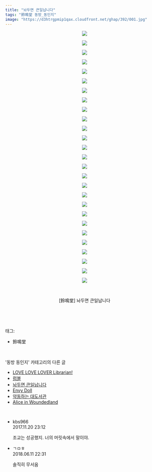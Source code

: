 ```yaml
---
title: "놔두면 큰일납니다"
tags: "鈴鳴堂 동방_동인지"
image: "https://d3htrgpmip1qax.cloudfront.net/ghap/392/001.jpg"
---
```

<div class="article">
<p style="text-align: center; clear: none; float: none;"><img src="{{ site.imgserver5 }}/ghap/392/001.jpg"/></p>
<p style="text-align: center; clear: none; float: none;"><img src="{{ site.imgserver5 }}/ghap/392/002.jpg"/></p>
<p style="text-align: center; clear: none; float: none;"><img src="{{ site.imgserver5 }}/ghap/392/003.jpg"/></p>
<p style="text-align: center; clear: none; float: none;"><img src="{{ site.imgserver5 }}/ghap/392/004.jpg"/></p>
<p style="text-align: center; clear: none; float: none;"><img src="{{ site.imgserver5 }}/ghap/392/005.jpg"/></p>
<p style="text-align: center; clear: none; float: none;"><img src="{{ site.imgserver5 }}/ghap/392/006.jpg"/></p>
<p style="text-align: center; clear: none; float: none;"><img src="{{ site.imgserver5 }}/ghap/392/007.jpg"/></p>
<p style="text-align: center; clear: none; float: none;"><img src="{{ site.imgserver5 }}/ghap/392/008.jpg"/></p>
<p style="text-align: center; clear: none; float: none;"><img src="{{ site.imgserver5 }}/ghap/392/009.jpg"/></p>
<p style="text-align: center; clear: none; float: none;"><img src="{{ site.imgserver5 }}/ghap/392/010.jpg"/></p>
<p style="text-align: center; clear: none; float: none;"><img src="{{ site.imgserver5 }}/ghap/392/011.jpg"/></p>
<p style="text-align: center; clear: none; float: none;"><img src="{{ site.imgserver5 }}/ghap/392/012.jpg"/></p>
<p style="text-align: center; clear: none; float: none;"><img src="{{ site.imgserver5 }}/ghap/392/013.jpg"/></p>
<p style="text-align: center; clear: none; float: none;"><img src="{{ site.imgserver5 }}/ghap/392/014.jpg"/></p>
<p style="text-align: center; clear: none; float: none;"><img src="{{ site.imgserver5 }}/ghap/392/015.jpg"/></p>
<p style="text-align: center; clear: none; float: none;"><img src="{{ site.imgserver5 }}/ghap/392/016.jpg"/></p>
<p style="text-align: center; clear: none; float: none;"><img src="{{ site.imgserver5 }}/ghap/392/017.jpg"/></p>
<p style="text-align: center; clear: none; float: none;"><img src="{{ site.imgserver5 }}/ghap/392/018.jpg"/></p>
<p style="text-align: center; clear: none; float: none;"><img src="{{ site.imgserver5 }}/ghap/392/019.jpg"/></p>
<p style="text-align: center; clear: none; float: none;"><img src="{{ site.imgserver5 }}/ghap/392/020.jpg"/></p>
<p style="text-align: center; clear: none; float: none;"><img src="{{ site.imgserver5 }}/ghap/392/021.jpg"/></p>
<p style="text-align: center; clear: none; float: none;"><img src="{{ site.imgserver5 }}/ghap/392/022.jpg"/></p>
<p style="text-align: center; clear: none; float: none;"><img src="{{ site.imgserver5 }}/ghap/392/023.jpg"/></p>
<p style="text-align: center; clear: none; float: none;"><img src="{{ site.imgserver5 }}/ghap/392/024.jpg"/></p>
<p style="text-align: center; clear: none; float: none;"><img src="{{ site.imgserver5 }}/ghap/392/025.jpg"/></p>
<p style="text-align: center; clear: none; float: none;"><img src="{{ site.imgserver5 }}/ghap/392/026.jpg"/></p>
<p style="text-align: center; clear: none; float: none;"><img src="{{ site.imgserver5 }}/ghap/392/027.jpg"/></p>
<p style="text-align: center; clear: none; float: none;"><br/></p>
<p style="text-align: center; clear: none; float: none;">[鈴鳴堂] 놔두면 큰일납니다</p>
<p><br/></p>
</div><br/>
<div class="tagTrail">
<p>태그: </p>
<ul>
<li>鈴鳴堂</li>
</ul>
</div><br/>
<div class="another">
<p>'동방 동인지' 카테고리의 다른 글</p>
<ul>
<li><a href="/ghap_394">LOVE LOVE LOVER Librarian!</a></li>
<li><a href="/ghap_393">럼블</a></li>
<li><a href="/ghap_392">놔두면 큰일납니다</a></li>
<li><a href="/ghap_391">Envy Doll</a></li>
<li><a href="/ghap_390">약동하는 대도서관</a></li>
<li><a href="/ghap_389">Alice in Woundedland</a></li>
</ul>
</div><br/>
<div class="cb_module cb_fluid">
<div class="cb_wrt cb_profile">
<div class="comment">
<ul>
<li class="cb_thumb_off" id="comment15133735">
<div class="cb_comment_area">
<div class="cb_info_area">
<div class="cb_section">
<span class="cb_nick_name">kbs966</span>
</div>
<div class="cb_section">
<span class="cb_date">2017.11.20 23:12 </span>
</div>
</div>
<div class="cb_dsc_comment">
<p class="cb_dsc">
											조교는 성공했지. 너의 머릿속에서 말이야.
										</p>
</div>
</div></li>
<li class="cb_thumb_off" id="comment15269458">
<div class="cb_comment_area">
<div class="cb_info_area">
<div class="cb_section">
<span class="cb_nick_name">ㄱㅁㅎ</span>
</div>
<div class="cb_section">
<span class="cb_date">2018.06.11 22:31 </span>
</div>
</div>
<div class="cb_dsc_comment">
<p class="cb_dsc">
											솔직히 무서움
										</p>
</div>
</div></li>
</ul>
</div>
</div><!-- commentList close -->
</div><br/>
